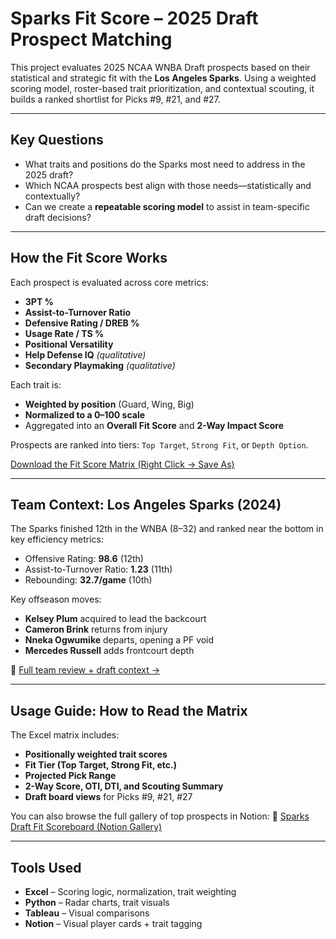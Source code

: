 # Sparks Fit Score – 2025 Draft Prospect Matching

This project evaluates 2025 NCAA WNBA Draft prospects based on their statistical and strategic fit with the **Los Angeles Sparks**. Using a weighted scoring model, roster-based trait prioritization, and contextual scouting, it builds a ranked shortlist for Picks #9, #21, and #27.

---

## Key Questions

- What traits and positions do the Sparks most need to address in the 2025 draft?
- Which NCAA prospects best align with those needs—statistically and contextually?
- Can we create a **repeatable scoring model** to assist in team-specific draft decisions?

---

## How the Fit Score Works

Each prospect is evaluated across core metrics:

- **3PT %**
- **Assist-to-Turnover Ratio**
- **Defensive Rating / DREB %**
- **Usage Rate / TS %**
- **Positional Versatility**
- **Help Defense IQ** *(qualitative)*
- **Secondary Playmaking** *(qualitative)*

Each trait is:
- **Weighted by position** (Guard, Wing, Big)
- **Normalized to a 0–100 scale**
- Aggregated into an **Overall Fit Score** and **2-Way Impact Score**

Prospects are ranked into tiers: `Top Target`, `Strong Fit`, or `Depth Option`.

[Download the Fit Score Matrix (Right Click -> Save As)](./fit_score_matrix_public.xlsx)

---

## Team Context: Los Angeles Sparks (2024)

The Sparks finished 12th in the WNBA (8–32) and ranked near the bottom in key efficiency metrics:

- Offensive Rating: **98.6** (12th)
- Assist-to-Turnover Ratio: **1.23** (11th)
- Rebounding: **32.7/game** (10th)

Key offseason moves:
- **Kelsey Plum** acquired to lead the backcourt
- **Cameron Brink** returns from injury
- **Nneka Ogwumike** departs, opening a PF void
- **Mercedes Russell** adds frontcourt depth

📄 [Full team review + draft context →](./sparks_team_review.md)

---

## Usage Guide: How to Read the Matrix

The Excel matrix includes:

- **Positionally weighted trait scores**
- **Fit Tier (Top Target, Strong Fit, etc.)**
- **Projected Pick Range**
- **2-Way Score, OTI, DTI, and Scouting Summary**
- **Draft board views** for Picks #9, #21, #27

You can also browse the full gallery of top prospects in Notion:
📎 [Sparks Draft Fit Scoreboard (Notion Gallery)](https://www.notion.so/1d19489d123c80cbb615c501fd93a9b5?pvs=21)

---

## Tools Used

- **Excel** – Scoring logic, normalization, trait weighting
- **Python** – Radar charts, trait visuals
- **Tableau** – Visual comparisons
- **Notion** – Visual player cards + trait tagging

